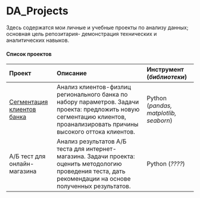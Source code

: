 # DA_Projects
Здесь содержатся мои личные и учебные проекты по анализу данных; основная цель репозитария- демонстрация технических и аналитических навыков. 

#### Список проектов
|Проект|Описание|Инструмент (*библиотеки*)|
|:---|:---|:---|
| [Cегментация клиентов банка](сегментация_клиентов_банка) | Анализ клиентов-физлиц регионального банка по набору параметров. Задачи проекта: предложить новую сегментацию клиентов, проанализировать причины высокого оттока клиентов.| Python (*pandas, matplotlib, seaborn*) |
| А/Б тест для онлайн-магазина|Анализ результатов А/Б теста для интернет-магазина. Задачи проекта: оценить методологию проведения теста, дать рекомендации на основе полученных результатов.| Python (*????*) |



